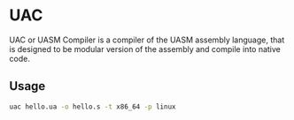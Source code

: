 # UAC

UAC or UASM Compiler is a compiler of the UASM assembly language, that is designed to be modular version of the assembly
and compile into native code.

## Usage

```sh
uac hello.ua -o hello.s -t x86_64 -p linux
```

